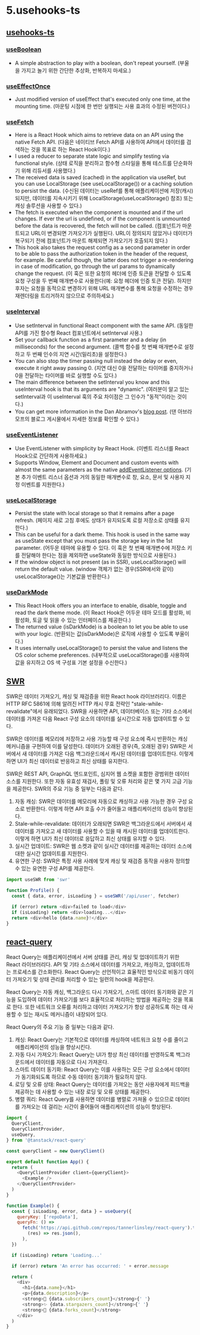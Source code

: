 # 5.usehooks-ts

## [usehooks-ts](https://usehooks-ts.com/)

### [useBoolean](https://usehooks-ts.com/react-hook/use-boolean)

- A simple abstraction to play with a boolean, don't repeat yourself.
(부울을 가지고 놀기 위한 간단한 추상화, 반복하지 마세요.)

### [useEffectOnce](https://usehooks-ts.com/react-hook/use-effect-once)

- Just modified version of useEffect that's executed only one time, at the mounting time.
(마운팅 시점에 한 번만 실행되는 사용 효과의 수정된 버전이다.)

### [useFetch](https://usehooks-ts.com/react-hook/use-fetch)

- Here is a React Hook which aims to retrieve data on an API using the native Fetch API.
  (다음은 네이티브 Fetch API를 사용하여 API에서 데이터를 검색하는 것을 목표로 하는 React Hook이다.)
- I used a reducer to separate state logic and simplify testing via functional style.
  (상태 로직을 분리하고 함수형 스타일을 통해 테스트를 단순화하기 위해 리듀서를 사용했다.)
- The received data is saved (cached) in the application via useRef, but you can use LocalStorage (see useLocalStorage()) or a caching solution to persist the data.
  (수신된 데이터는 useRef를 통해 애플리케이션에 저장(캐시)되지만, 데이터를 지속시키기 위해 LocalStorage(useLocalStorage() 참조) 또는 캐싱 솔루션을 사용할 수 있다.)
- The fetch is executed when the component is mounted and if the url changes.
If ever the url is undefined, or if the component is unmounted before the data is recovered, the fetch will not be called.
  (컴포넌트가 마운트되고 URL이 변경되면 가져오기가 실행된다. URL이 정의되지 않았거나 데이터가 복구되기 전에 컴포넌트가 마운트 해제되면 가져오기가 호출되지 않다.)
- This hook also takes the request config as a second parameter in order to be able to pass the authorization token in the header of the request,
for example. Be careful though, the latter does not trigger a re-rendering in case of modification, go through the url params to dynamically change the request.
(이 훅은 또한 요청의 헤더에 인증 토큰을 전달할 수 있도록 요청 구성을 두 번째 매개변수로 사용한다(예: 요청 헤더에 인증 토큰 전달). 하지만 후자는 요청을 동적으로 변경하기 위해 URL 매개변수를 통해 요청을 수정하는 경우 재렌더링을 트리거하지 않으므로 주의하세요.)

### [useInterval](https://usehooks-ts.com/react-hook/use-interval)

- Use setInterval in functional React component with the same API.
  (동일한 API를 가진 함수형 React 컴포넌트에서 setInterval 사용.)
- Set your callback function as a first parameter and a delay (in milliseconds) for the second argument.
  (콜백 함수를 첫 번째 매개변수로 설정하고 두 번째 인수의 지연 시간(밀리초)을 설정한다.)
- You can also stop the timer passing null instead the delay or even, execute it right away passing 0.
  (지연 대신 0을 전달하는 타이머를 중지하거나 0을 전달하는 타이머를 바로 실행할 수도 있다.)
- The main difference between the setInterval you know and this useInterval hook is that its arguments are "dynamic".
  (여러분이 알고 있는 setInterval과 이 useInterval 훅의 주요 차이점은 그 인수가 "동적"이라는 것이다.)
- You can get more information in the Dan Abramov's [blog post](https://overreacted.io/making-setinterval-declarative-with-react-hooks/).
  (댄 아브라모프의 블로그 게시물에서 자세한 정보를 확인할 수 있다.)

### [useEventListener](https://usehooks-ts.com/react-hook/use-event-listener)

- Use EventListener with simplicity by React Hook.
  (이벤트 리스너를 React Hook으로 간단하게 사용하세요.)
- Supports Window, Element and Document and custom events with almost the same parameters as the native [addEventListener options](https://developer.mozilla.org/en-US/docs/Web/API/EventTarget/addEventListener#syntax).
  (기본 추가 이벤트 리스너 옵션과 거의 동일한 매개변수로 창, 요소, 문서 및 사용자 지정 이벤트를 지원한다.)

### [useLocalStorage](https://usehooks-ts.com/react-hook/use-local-storage)

- Persist the state with local storage so that it remains after a page refresh.
  (페이지 새로 고침 후에도 상태가 유지되도록 로컬 저장소로 상태를 유지한다.)
- This can be useful for a dark theme. This hook is used in the same way as useState except that you must pass the storage key in the 1st parameter.
  (어두운 테마에 유용할 수 있다. 이 훅은 첫 번째 매개변수에 저장소 키를 전달해야 한다는 점을 제외하면 useState와 동일한 방식으로 사용된다.)
- If the window object is not present (as in SSR), useLocalStorage() will return the default value.
  (window 객체가 없는 경우(SSR에서와 같이) useLocalStorage()는 기본값을 반환한다.)

### [useDarkMode](https://usehooks-ts.com/react-hook/use-dark-mode)

- This React Hook offers you an interface to enable, disable, toggle and read the dark theme mode.
  (이 React Hook은 어두운 테마 모드를 활성화, 비활성화, 토글 및 읽을 수 있는 인터페이스를 제공한다.)
- The returned value (isDarkMode) is a boolean to let you be able to use with your logic.
  (반환되는 값(isDarkMode)은 로직에 사용할 수 있도록 부울이다.)
- It uses internally useLocalStorage() to persist the value and listens the OS color scheme preferences.
  (내부적으로 useLocalStorage()를 사용하여 값을 유지하고 OS 색 구성표 기본 설정을 수신한다.)

## [SWR](https://swr.vercel.app/ko)

SWR은 데이터 가져오기, 캐싱 및 재검증을 위한 React hook 라이브러리다.
이름은 HTTP RFC 5861에 의해 알려진 HTTP 캐시 무효 전략인 "stale-while-revalidate"에서 유래되었다.
SWR을 사용하면 API, 데이터베이스 또는 기타 소스에서 데이터를 가져온 다음 React 구성 요소의 데이터를 실시간으로 자동 업데이트할 수 있다.

SWR은 데이터를 메모리에 저장하고 사용 가능할 때 구성 요소에 즉시 반환하는 캐싱 메커니즘을 구현하여 이를 달성한다.
데이터가 오래된 경우(즉, 오래된 경우) SWR은 서버에서 새 데이터를 가져온 다음 백그라운드에서 캐시된 데이터를 업데이트한다.
이렇게 하면 UI가 최신 데이터로 반응하고 최신 상태를 유지한다.

SWR은 REST API, GraphQL 엔드포인트, 심지어 웹 소켓을 포함한 광범위한 데이터 소스를 지원한다.
또한 자동 유효성 재검사, 폴링 및 오류 처리와 같은 몇 가지 고급 기능을 제공한다. SWR의 주요 기능 중 일부는 다음과 같다.

1. 자동 캐싱: SWR은 데이터를 메모리에 자동으로 캐싱하고 사용 가능한 경우 구성 요소로 반환한다.
이렇게 하면 API 호출 수가 줄어들고 애플리케이션의 성능이 향상된다.
2. Stale-while-revalidate: 데이터가 오래되면 SWR은 백그라운드에서 서버에서 새 데이터를 가져오고 새 데이터를 사용할 수 있을 때 캐시된 데이터를 업데이트한다.
이렇게 하면 UI가 최신 데이터로 응답하고 최신 상태를 유지할 수 있다.
3. 실시간 업데이트: SWR은 웹 소켓과 같이 실시간 데이터를 제공하는 데이터 소스에 대한 실시간 업데이트를 지원한다.
4. 유연한 구성: SWR은 특정 사용 사례에 맞게 캐싱 및 재검증 동작을 사용자 정의할 수 있는 유연한 구성 API를 제공한다.

```js
import useSWR from 'swr'

function Profile() {
  const { data, error, isLoading } = useSWR('/api/user', fetcher)

  if (error) return <div>failed to load</div>
  if (isLoading) return <div>loading...</div>
  return <div>hello {data.name}!</div>
}
```

## [react-query](https://tanstack.com/query/latest)

React Query는 애플리케이션에서 서버 상태를 관리, 캐싱 및 업데이트하기 위한 React 라이브러리다.
API 및 기타 소스에서 데이터를 가져오고, 캐싱하고, 업데이트하는 프로세스를 간소화한다.
React Query는 선언적이고 효율적인 방식으로 비동기 데이터 가져오기 및 상태 관리를 처리할 수 있는 일련의 hook을 제공한다.

React Query는 자동 캐싱, 백그라운드 다시 가져오기, 스마트 데이터 동기화와 같은 기능을 도입하여 데이터 가져오기를 보다 효율적으로 처리하는 방법을 제공하는 것을 목표로 한다.
또한 네트워크 오류를 처리하고 데이터 가져오기가 항상 성공하도록 하는 데 사용할 수 있는 재시도 메커니즘이 내장되어 있다.

React Query의 주요 기능 중 일부는 다음과 같다.

1. 캐싱: React Query는 기본적으로 데이터를 캐싱하여 네트워크 요청 수를 줄이고 애플리케이션의 성능을 향상시킨다.
2. 자동 다시 가져오기: React Query는 UI가 항상 최신 데이터를 반영하도록 백그라운드에서 데이터를 자동으로 다시 가져온다.
3. 스마트 데이터 동기화: React Query는 이를 사용하는 모든 구성 요소에서 데이터가 동기화되도록 하므로 수동 데이터 동기화가 필요하지 않다.
4. 로딩 및 오류 상태: React Query는 데이터를 가져오는 동안 사용자에게 피드백을 제공하는 데 사용할 수 있는 내장 로딩 및 오류 상태를 제공한다.
5. 병렬 쿼리: React Query를 사용하면 데이터를 병렬로 가져올 수 있으므로 데이터를 가져오는 데 걸리는 시간이 줄어들어 애플리케이션의 성능이 향상된다.

```js
import {
  QueryClient,
  QueryClientProvider,
  useQuery,
} from '@tanstack/react-query'

const queryClient = new QueryClient()

export default function App() {
  return (
    <QueryClientProvider client={queryClient}>
      <Example />
    </QueryClientProvider>
  )
}

function Example() {
  const { isLoading, error, data } = useQuery({
    queryKey: ['repoData'],
    queryFn: () =>
      fetch('https://api.github.com/repos/tannerlinsley/react-query').then(
        (res) => res.json(),
      ),
  })

  if (isLoading) return 'Loading...'

  if (error) return 'An error has occurred: ' + error.message

  return (
    <div>
      <h1>{data.name}</h1>
      <p>{data.description}</p>
      <strong>👀 {data.subscribers_count}</strong>{' '}
      <strong>✨ {data.stargazers_count}</strong>{' '}
      <strong>🍴 {data.forks_count}</strong>
    </div>
  )
}
```
